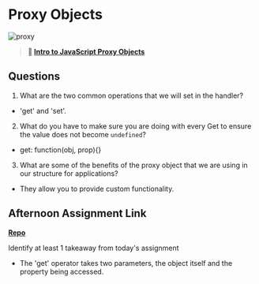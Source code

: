 # Proxy Objects 

![proxy](https://bcw.blob.core.windows.net/public/img/journals/5120113092091727)

> **📖 [Intro to JavaScript Proxy Objects](https://codeworksacademy.com/fs-student-guide/resources/wk3/03-Proxies)**

## Questions

1. What are the two common operations that we will set in the handler?
- 'get' and 'set'.

2. What do you have to make sure you are doing with every Get to ensure the value does not become `undefined`?
- get: function(obj, prop){}

3. What are some of the benefits of the proxy object that we are using in our structure for applications?
- They allow you to provide custom functionality.

## Afternoon Assignment Link

**[Repo](https://github.com/Lumine3449/gregslist)**

Identify at least 1 takeaway from today's assignment
- The 'get' operator takes two parameters, the object itself and the property being accessed.